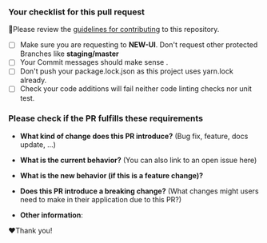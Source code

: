 ### Your checklist for this pull request

🚨Please review the [guidelines for contributing](../CONTRIBUTING.md) to this repository.

- [ ] Make sure you are requesting to **NEW-UI**. Don't request other protected Branches like **staging/master**
- [ ] Your Commit messages should make sense .
- [ ] Don't push your package.lock.json as this project uses yarn.lock already.
- [ ] Check your code additions will fail neither code linting checks nor unit test.

### Please check if the PR fulfills these requirements

- **What kind of change does this PR introduce?** (Bug fix, feature, docs update, ...)

- **What is the current behavior?** (You can also link to an open issue here)

- **What is the new behavior (if this is a feature change)?**

- **Does this PR introduce a breaking change?** (What changes might users need to make in their application due to this PR?)

- **Other information**:

❤️Thank you!
